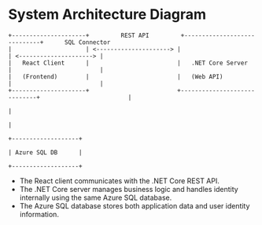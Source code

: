 # System Architecture Diagram

```
+---------------------+         REST API         +-----------------------------+      SQL Connector      
|                     | <---------------------> |                             | <---------------------> |
|   React Client      |                         |   .NET Core Server          |                         |
|   (Frontend)        |                         |   (Web API)                 |                         |
+---------------------+                         +-----------------------------+                         |
                                                                                                     |
                                                                                                     |
                                                                                                 +-------------------+
                                                                                                 | Azure SQL DB      |
                                                                                                 +-------------------+
```

- The React client communicates with the .NET Core REST API.
- The .NET Core server manages business logic and handles identity internally using the same Azure SQL database.
- The Azure SQL database stores both application data and user identity information.
